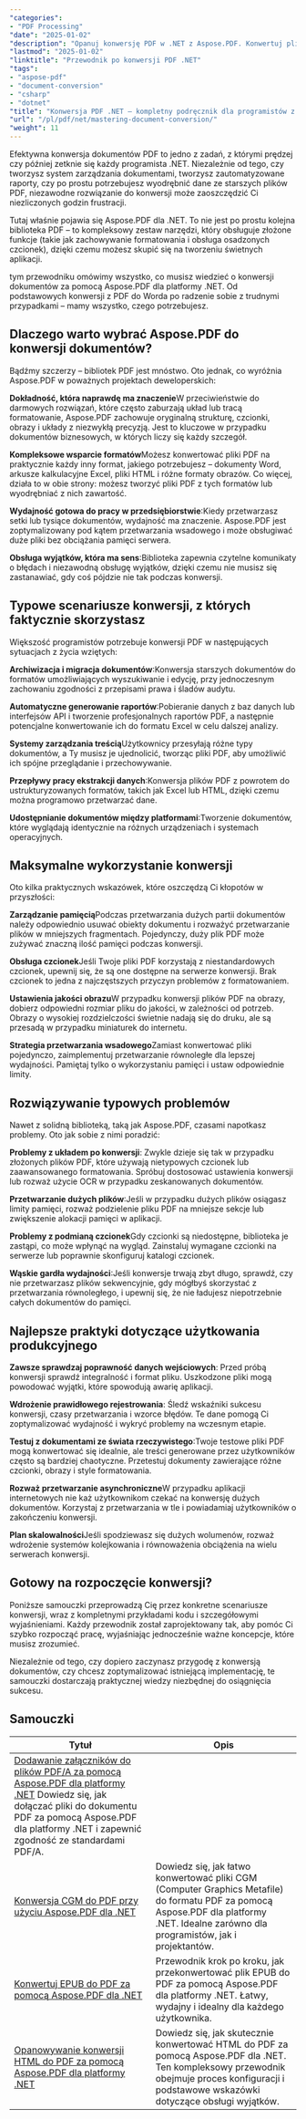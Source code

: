 ```yaml
---
"categories":
- "PDF Processing"
"date": "2025-01-02"
"description": "Opanuj konwersję PDF w .NET z Aspose.PDF. Konwertuj pliki PDF do Worda, Excela, HTML i obrazów, a także odwróć konwersję. Kompletne przykłady kodu i najlepsze praktyki."
"lastmod": "2025-01-02"
"linktitle": "Przewodnik po konwersji PDF .NET"
"tags":
- "aspose-pdf"
- "document-conversion"
- "csharp"
- "dotnet"
"title": "Konwersja PDF .NET — kompletny podręcznik dla programistów z Aspose.PDF (2025)"
"url": "/pl/pdf/net/mastering-document-conversion/"
"weight": 11
---
```


Efektywna konwersja dokumentów PDF to jedno z zadań, z którymi prędzej czy później zetknie się każdy programista .NET. Niezależnie od tego, czy tworzysz system zarządzania dokumentami, tworzysz zautomatyzowane raporty, czy po prostu potrzebujesz wyodrębnić dane ze starszych plików PDF, niezawodne rozwiązanie do konwersji może zaoszczędzić Ci niezliczonych godzin frustracji.

Tutaj właśnie pojawia się Aspose.PDF dla .NET. To nie jest po prostu kolejna biblioteka PDF – to kompleksowy zestaw narzędzi, który obsługuje złożone funkcje (takie jak zachowywanie formatowania i obsługa osadzonych czcionek), dzięki czemu możesz skupić się na tworzeniu świetnych aplikacji.

tym przewodniku omówimy wszystko, co musisz wiedzieć o konwersji dokumentów za pomocą Aspose.PDF dla platformy .NET. Od podstawowych konwersji z PDF do Worda po radzenie sobie z trudnymi przypadkami – mamy wszystko, czego potrzebujesz.

## Dlaczego warto wybrać Aspose.PDF do konwersji dokumentów?

Bądźmy szczerzy – bibliotek PDF jest mnóstwo. Oto jednak, co wyróżnia Aspose.PDF w poważnych projektach deweloperskich:

**Dokładność, która naprawdę ma znaczenie**W przeciwieństwie do darmowych rozwiązań, które często zaburzają układ lub tracą formatowanie, Aspose.PDF zachowuje oryginalną strukturę, czcionki, obrazy i układy z niezwykłą precyzją. Jest to kluczowe w przypadku dokumentów biznesowych, w których liczy się każdy szczegół.

**Kompleksowe wsparcie formatów**Możesz konwertować pliki PDF na praktycznie każdy inny format, jakiego potrzebujesz – dokumenty Word, arkusze kalkulacyjne Excel, pliki HTML i różne formaty obrazów. Co więcej, działa to w obie strony: możesz tworzyć pliki PDF z tych formatów lub wyodrębniać z nich zawartość.

**Wydajność gotowa do pracy w przedsiębiorstwie**:Kiedy przetwarzasz setki lub tysiące dokumentów, wydajność ma znaczenie. Aspose.PDF jest zoptymalizowany pod kątem przetwarzania wsadowego i może obsługiwać duże pliki bez obciążania pamięci serwera.

**Obsługa wyjątków, która ma sens**:Biblioteka zapewnia czytelne komunikaty o błędach i niezawodną obsługę wyjątków, dzięki czemu nie musisz się zastanawiać, gdy coś pójdzie nie tak podczas konwersji.

## Typowe scenariusze konwersji, z których faktycznie skorzystasz

Większość programistów potrzebuje konwersji PDF w następujących sytuacjach z życia wziętych:

**Archiwizacja i migracja dokumentów**:Konwersja starszych dokumentów do formatów umożliwiających wyszukiwanie i edycję, przy jednoczesnym zachowaniu zgodności z przepisami prawa i śladów audytu.

**Automatyczne generowanie raportów**:Pobieranie danych z baz danych lub interfejsów API i tworzenie profesjonalnych raportów PDF, a następnie potencjalne konwertowanie ich do formatu Excel w celu dalszej analizy.

**Systemy zarządzania treścią**Użytkownicy przesyłają różne typy dokumentów, a Ty musisz je ujednolicić, tworząc pliki PDF, aby umożliwić ich spójne przeglądanie i przechowywanie.

**Przepływy pracy ekstrakcji danych**:Konwersja plików PDF z powrotem do ustrukturyzowanych formatów, takich jak Excel lub HTML, dzięki czemu można programowo przetwarzać dane.

**Udostępnianie dokumentów między platformami**:Tworzenie dokumentów, które wyglądają identycznie na różnych urządzeniach i systemach operacyjnych.

## Maksymalne wykorzystanie konwersji

Oto kilka praktycznych wskazówek, które oszczędzą Ci kłopotów w przyszłości:

**Zarządzanie pamięcią**Podczas przetwarzania dużych partii dokumentów należy odpowiednio usuwać obiekty dokumentu i rozważyć przetwarzanie plików w mniejszych fragmentach. Pojedynczy, duży plik PDF może zużywać znaczną ilość pamięci podczas konwersji.

**Obsługa czcionek**Jeśli Twoje pliki PDF korzystają z niestandardowych czcionek, upewnij się, że są one dostępne na serwerze konwersji. Brak czcionek to jedna z najczęstszych przyczyn problemów z formatowaniem.

**Ustawienia jakości obrazu**W przypadku konwersji plików PDF na obrazy, dobierz odpowiedni rozmiar pliku do jakości, w zależności od potrzeb. Obrazy o wysokiej rozdzielczości świetnie nadają się do druku, ale są przesadą w przypadku miniaturek do internetu.

**Strategia przetwarzania wsadowego**Zamiast konwertować pliki pojedynczo, zaimplementuj przetwarzanie równoległe dla lepszej wydajności. Pamiętaj tylko o wykorzystaniu pamięci i ustaw odpowiednie limity.

## Rozwiązywanie typowych problemów

Nawet z solidną biblioteką, taką jak Aspose.PDF, czasami napotkasz problemy. Oto jak sobie z nimi poradzić:

**Problemy z układem po konwersji**: Zwykle dzieje się tak w przypadku złożonych plików PDF, które używają nietypowych czcionek lub zaawansowanego formatowania. Spróbuj dostosować ustawienia konwersji lub rozważ użycie OCR w przypadku zeskanowanych dokumentów.

**Przetwarzanie dużych plików**:Jeśli w przypadku dużych plików osiągasz limity pamięci, rozważ podzielenie pliku PDF na mniejsze sekcje lub zwiększenie alokacji pamięci w aplikacji.

**Problemy z podmianą czcionek**Gdy czcionki są niedostępne, biblioteka je zastąpi, co może wpłynąć na wygląd. Zainstaluj wymagane czcionki na serwerze lub poprawnie skonfiguruj katalogi czcionek.

**Wąskie gardła wydajności**:Jeśli konwersje trwają zbyt długo, sprawdź, czy nie przetwarzasz plików sekwencyjnie, gdy mógłbyś skorzystać z przetwarzania równoległego, i upewnij się, że nie ładujesz niepotrzebnie całych dokumentów do pamięci.

## Najlepsze praktyki dotyczące użytkowania produkcyjnego

**Zawsze sprawdzaj poprawność danych wejściowych**: Przed próbą konwersji sprawdź integralność i format pliku. Uszkodzone pliki mogą powodować wyjątki, które spowodują awarię aplikacji.

**Wdrożenie prawidłowego rejestrowania**: Śledź wskaźniki sukcesu konwersji, czasy przetwarzania i wzorce błędów. Te dane pomogą Ci zoptymalizować wydajność i wykryć problemy na wczesnym etapie.

**Testuj z dokumentami ze świata rzeczywistego**:Twoje testowe pliki PDF mogą konwertować się idealnie, ale treści generowane przez użytkowników często są bardziej chaotyczne. Przetestuj dokumenty zawierające różne czcionki, obrazy i style formatowania.

**Rozważ przetwarzanie asynchroniczne**W przypadku aplikacji internetowych nie każ użytkownikom czekać na konwersję dużych dokumentów. Korzystaj z przetwarzania w tle i powiadamiaj użytkowników o zakończeniu konwersji.

**Plan skalowalności**Jeśli spodziewasz się dużych wolumenów, rozważ wdrożenie systemów kolejkowania i równoważenia obciążenia na wielu serwerach konwersji.

## Gotowy na rozpoczęcie konwersji?

Poniższe samouczki przeprowadzą Cię przez konkretne scenariusze konwersji, wraz z kompletnymi przykładami kodu i szczegółowymi wyjaśnieniami. Każdy przewodnik został zaprojektowany tak, aby pomóc Ci szybko rozpocząć pracę, wyjaśniając jednocześnie ważne koncepcje, które musisz zrozumieć.

Niezależnie od tego, czy dopiero zaczynasz przygodę z konwersją dokumentów, czy chcesz zoptymalizować istniejącą implementację, te samouczki dostarczają praktycznej wiedzy niezbędnej do osiągnięcia sukcesu.

## Samouczki
| Tytuł | Opis |
| --- | --- | 
| [Dodawanie załączników do plików PDF/A za pomocą Aspose.PDF dla platformy .NET](./adding-attachment-to-pdfa/) Dowiedz się, jak dołączać pliki do dokumentu PDF za pomocą Aspose.PDF dla platformy .NET i zapewnić zgodność ze standardami PDF/A. | 
| [Konwersja CGM do PDF przy użyciu Aspose.PDF dla .NET](./convert-cgm-to-pdf/) | Dowiedz się, jak łatwo konwertować pliki CGM (Computer Graphics Metafile) do formatu PDF za pomocą Aspose.PDF dla platformy .NET. Idealne zarówno dla programistów, jak i projektantów. |  
| [Konwertuj EPUB do PDF za pomocą Aspose.PDF dla .NET](./convert-epub-to-pdf/) | Przewodnik krok po kroku, jak przekonwertować plik EPUB do PDF za pomocą Aspose.PDF dla platformy .NET. Łatwy, wydajny i idealny dla każdego użytkownika. |   
| [Opanowywanie konwersji HTML do PDF za pomocą Aspose.PDF dla platformy .NET](./mastering-html-to-pdf/) | Dowiedz się, jak skutecznie konwertować HTML do PDF za pomocą Aspose.PDF dla .NET. Ten kompleksowy przewodnik obejmuje proces konfiguracji i podstawowe wskazówki dotyczące obsługi wyjątków. |